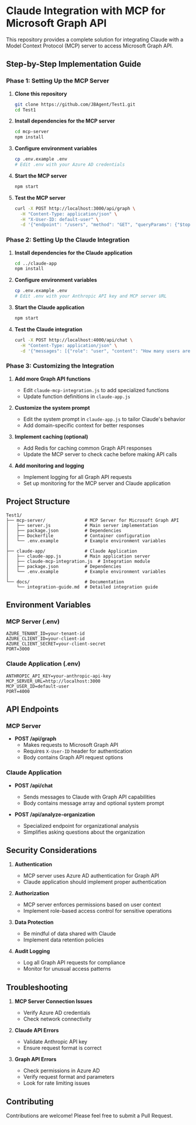 # Claude Integration with MCP for Microsoft Graph API

This repository provides a complete solution for integrating Claude with a Model Context Protocol (MCP) server to access Microsoft Graph API.

## Step-by-Step Implementation Guide

### Phase 1: Setting Up the MCP Server

1. **Clone this repository**
   ```bash
   git clone https://github.com/JBAgent/Test1.git
   cd Test1
   ```

2. **Install dependencies for the MCP server**
   ```bash
   cd mcp-server
   npm install
   ```

3. **Configure environment variables**
   ```bash
   cp .env.example .env
   # Edit .env with your Azure AD credentials
   ```

4. **Start the MCP server**
   ```bash
   npm start
   ```

5. **Test the MCP server**
   ```bash
   curl -X POST http://localhost:3000/api/graph \
     -H "Content-Type: application/json" \
     -H "X-User-ID: default-user" \
     -d '{"endpoint": "/users", "method": "GET", "queryParams": {"$top": 5}, "allData": false}'
   ```

### Phase 2: Setting Up the Claude Integration

1. **Install dependencies for the Claude application**
   ```bash
   cd ../claude-app
   npm install
   ```

2. **Configure environment variables**
   ```bash
   cp .env.example .env
   # Edit .env with your Anthropic API key and MCP server URL
   ```

3. **Start the Claude application**
   ```bash
   npm start
   ```

4. **Test the Claude integration**
   ```bash
   curl -X POST http://localhost:4000/api/chat \
     -H "Content-Type: application/json" \
     -d '{"messages": [{"role": "user", "content": "How many users are in our organization?"}]}'
   ```

### Phase 3: Customizing the Integration

1. **Add more Graph API functions**
   - Edit `claude-mcp-integration.js` to add specialized functions
   - Update function definitions in `claude-app.js`

2. **Customize the system prompt**
   - Edit the system prompt in `claude-app.js` to tailor Claude's behavior
   - Add domain-specific context for better responses

3. **Implement caching (optional)**
   - Add Redis for caching common Graph API responses
   - Update the MCP server to check cache before making API calls

4. **Add monitoring and logging**
   - Implement logging for all Graph API requests
   - Set up monitoring for the MCP server and Claude application

## Project Structure

```
Test1/
├── mcp-server/               # MCP Server for Microsoft Graph API
│   ├── server.js             # Main server implementation
│   ├── package.json          # Dependencies
│   ├── Dockerfile            # Container configuration
│   └── .env.example          # Example environment variables
│
├── claude-app/               # Claude Application
│   ├── claude-app.js         # Main application server
│   ├── claude-mcp-integration.js  # Integration module
│   ├── package.json          # Dependencies
│   └── .env.example          # Example environment variables
│
└── docs/                     # Documentation
    └── integration-guide.md  # Detailed integration guide
```

## Environment Variables

### MCP Server (.env)
```
AZURE_TENANT_ID=your-tenant-id
AZURE_CLIENT_ID=your-client-id
AZURE_CLIENT_SECRET=your-client-secret
PORT=3000
```

### Claude Application (.env)
```
ANTHROPIC_API_KEY=your-anthropic-api-key
MCP_SERVER_URL=http://localhost:3000
MCP_USER_ID=default-user
PORT=4000
```

## API Endpoints

### MCP Server

- **POST /api/graph**
  - Makes requests to Microsoft Graph API
  - Requires `X-User-ID` header for authentication
  - Body contains Graph API request options

### Claude Application

- **POST /api/chat**
  - Sends messages to Claude with Graph API capabilities
  - Body contains message array and optional system prompt

- **POST /api/analyze-organization**
  - Specialized endpoint for organizational analysis
  - Simplifies asking questions about the organization

## Security Considerations

1. **Authentication**
   - MCP server uses Azure AD authentication for Graph API
   - Claude application should implement proper authentication

2. **Authorization**
   - MCP server enforces permissions based on user context
   - Implement role-based access control for sensitive operations

3. **Data Protection**
   - Be mindful of data shared with Claude
   - Implement data retention policies

4. **Audit Logging**
   - Log all Graph API requests for compliance
   - Monitor for unusual access patterns

## Troubleshooting

1. **MCP Server Connection Issues**
   - Verify Azure AD credentials
   - Check network connectivity

2. **Claude API Errors**
   - Validate Anthropic API key
   - Ensure request format is correct

3. **Graph API Errors**
   - Check permissions in Azure AD
   - Verify request format and parameters
   - Look for rate limiting issues

## Contributing

Contributions are welcome! Please feel free to submit a Pull Request.
